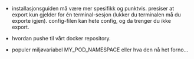 - installasjonsguiden må være mer spesifikk og punktvis.
presiser at export kun gjelder for én terminal-sesjon (lukker du terminalen må du exporte igjen). config-filen kan hete config, og da trenger du ikke export.

- hvordan pushe til vårt docker repository.

- populer miljøvariabel MY_POD_NAMESPACE eller hva den nå het forno...
